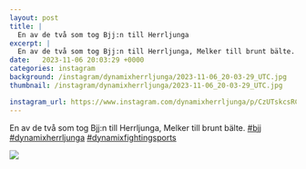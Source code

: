 ```yaml
---
layout: post
title: |
  En av de två som tog Bjj:n till Herrljunga
excerpt: |
  En av de två som tog Bjj:n till Herrljunga, Melker till brunt bälte.   
date:   2023-11-06 20:03:29 +0000
categories: instagram
background: /instagram/dynamixherrljunga/2023-11-06_20-03-29_UTC.jpg
thumbnail: /instagram/dynamixherrljunga/2023-11-06_20-03-29_UTC.jpg

instagram_url: https://www.instagram.com/dynamixherrljunga/p/CzUTskcsRCl
---
```

En av de två som tog Bjj:n till Herrljunga, Melker till brunt bälte. [#bjj](https://www.instagram.com/explore/tags/bjj/) [#dynamixherrljunga](https://www.instagram.com/explore/tags/dynamixherrljunga/) [#dynamixfightingsports](https://www.instagram.com/explore/tags/dynamixfightingsports/)



<img src='/www-dynamix-herrljunga/instagram/dynamixherrljunga/2023-11-06_20-03-29_UTC.jpg' class='img-fluid' />
